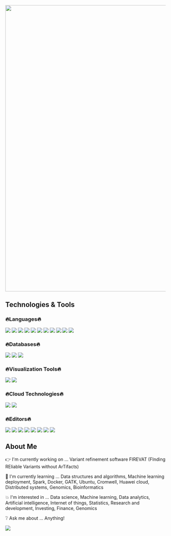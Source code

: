 <p align="center">
  <img src="https://user-images.githubusercontent.com/45563371/88962170-a585ce00-d2d8-11ea-8b71-3c014f8925d8.gif" width="900"/>
</p>

## Technologies & Tools

### :fire:Languages:fire:
![](https://img.shields.io/badge/Code-Python-informational?style=plastic&logo=Python&logoColor=white&color=ff69b4)
![](https://img.shields.io/badge/Code-R-informational?style=plastic&logo=R&logoColor=white&color=ff69b4)
![](https://img.shields.io/badge/Code-SQL-informational?style=plastic&logo=MySQL&logoColor=white&color=ff69b4)
![](https://img.shields.io/badge/Code-Scala-informational?style=plastic&logo=Scala&logoColor=white&color=ff69b4)
![](https://img.shields.io/badge/Code-C-informational?style=plastic&logo=C&logoColor=white&color=ff69b4)
![](https://img.shields.io/badge/Code-C++-informational?style=plastic&logo=c%2B%2B&logoColor=white&color=ff69b4)
![](https://img.shields.io/badge/Code-Octave-informational?style=plastic&logo=Octave&logoColor=white&color=ff69b4)
![](https://img.shields.io/badge/Code-MATLAB-informational?style=plastic&logo=Octave&logoColor=white&color=ff69b4)
![](https://img.shields.io/badge/Code-HTML-informational?style=plastic&logo=HTML5&logoColor=white&color=ff69b4)
![](https://img.shields.io/badge/Code-CSS-informational?style=plastic&logo=CSS3&logoColor=white&color=ff69b4)
![](https://img.shields.io/badge/Code-JavaScript-informational?style=plastic&logo=JavaScript&logoColor=white&color=ff69b4)

### :fire:Databases:fire:
![](https://img.shields.io/badge/Database-MySQL-informational?style=plastic&logo=MySQL&logoColor=white&color=ff69b4)
![](https://img.shields.io/badge/Database-MongoDB-informational?style=plastic&logo=MongoDB&logoColor=white&color=ff69b4)
![](https://img.shields.io/badge/Database-Microsoft_Access-informational?style=plastic&logo=Microsoft-Access&logoColor=white&color=ff69b4)

### :fire:Visualization Tools:fire:
![](https://img.shields.io/badge/Visualization_Tools-Tableau-informational?style=plastic&logo=Tableau&logoColor=white&color=ff69b4)
![](https://img.shields.io/badge/Visualization_Tools-Power_BI-informational?style=plastic&logo=Power-BI&logoColor=white&color=ff69b4)

### :fire:Cloud Technologies:fire:
![](https://img.shields.io/badge/Cloud-Amazon_Web_Services-informational?style=plastic&logo=Amazon-AWS&logoColor=white&color=ff69b4)
![](https://img.shields.io/badge/Cloud-Huawei_Cloud-informational?style=plastic&logo=Huawei&logoColor=white&color=ff69b4)

### :fire:Editors:fire:
![](https://img.shields.io/badge/Editor-PyCharm-informational?style=plastic&logo=PyCharm&logoColor=white&color=ff69b4)
![](https://img.shields.io/badge/Editor-Spyder-informational?style=plastic&logo=Spyder-IDE&logoColor=white&color=ff69b4)
![](https://img.shields.io/badge/Editor-RStudio-informational?style=plastic&logo=RStudio&logoColor=white&color=ff69b4)
![](https://img.shields.io/badge/Editor-Visual_Studio-informational?style=plastic&logo=Visual-Studio&logoColor=white&color=ff69b4)
![](https://img.shields.io/badge/Editor-Visual_Studio_Code-informational?style=plastic&logo=Visual-Studio-Code&logoColor=white&color=ff69b4)
![](https://img.shields.io/badge/Editor-IntelliJ_IDEA-informational?style=plastic&logo=IntelliJ-IDEA&logoColor=white&color=ff69b4)
![](https://img.shields.io/badge/Editor-Atom-informational?style=plastic&logo=Atom&logoColor=white&color=ff69b4)
![](https://img.shields.io/badge/Editor-Sublime_Text-informational?style=plastic&logo=Sublime-Text&logoColor=white&color=ff69b4)

## About Me

:point_right: I'm currently working on ... Variant refinement software FIREVAT (FInding REliable Variants without ArTifacts)

:information_desk_person: I'm currently learning ... Data structures and algorithms, Machine learning deployment, Spark, Docker, GATK, Ubuntu, Cromwell, Huawei cloud, Distributed systems, Genomics, Bioinformatics

:boom: I'm interested in ... Data science, Machine learning, Data analytics, Artificial intelligence, Internet of things, Statistics, Research and development, Investing, Finance,  Genomics

:grey_question: Ask me about ... Anything!

![](https://komarev.com/ghpvc/?username=denistanjingyu&color=ff69b4&style=plastic)
